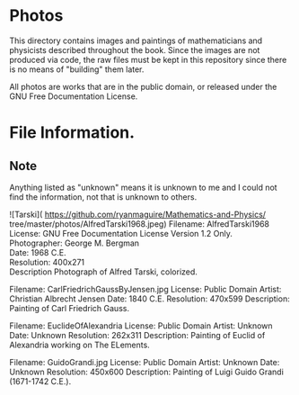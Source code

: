 # Photos
This directory contains images and paintings of mathematicians and physicists
described throughout the book. Since the images are not produced via code, the
raw files must be kept in this repository since there is no means of "building"
them later.

All photos are works that are in the public domain, or released under the GNU
Free Documentation License.

# File Information.
## Note
Anything listed as "unknown" means it is unknown to me and I
could not find the information, not that is unknown to others.

![Tarski](
	https://github.com/ryanmaguire/Mathematics-and-Physics/
tree/master/photos/AlfredTarski1968.jpeg)
   Filename: AlfredTarski1968  
   License: GNU Free Documentation License Version 1.2 Only.  
   Photographer: George M. Bergman  
   Date: 1968 C.E.  
   Resolution: 400x271  
   Description Photograph of Alfred Tarski, colorized.  

Filename: CarlFriedrichGaussByJensen.jpg
License: Public Domain
Artist: Christian Albrecht Jensen
Date: 1840 C.E.
Resolution: 470x599
Description: Painting of Carl Friedrich Gauss.

Filename: EuclideOfAlexandria
License: Public Domain
Artist: Unknown
Date: Unknown
Resolution: 262x311
Description: Painting of Euclid of Alexandria working on The ELements.

Filename: GuidoGrandi.jpg
License: Public Domain
Artist: Unknown
Date: Unknown
Resolution: 450x600
Description: Painting of Luigi Guido Grandi (1671-1742 C.E.).
